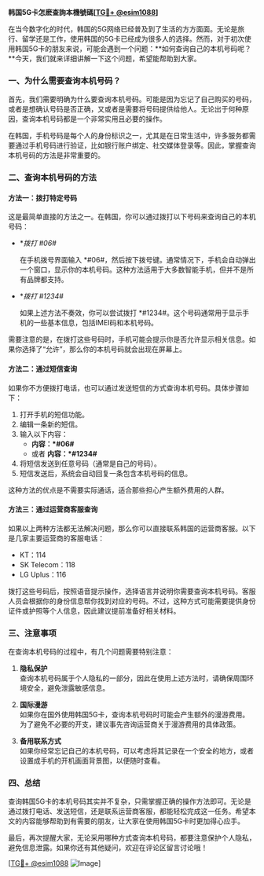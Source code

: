 **韩国5G卡怎麽查詢本機號碼[[TG💪+ @esim1088](https://t.me/s/esim1088)]**

在当今数字化的时代，韩国的5G网络已经普及到了生活的方方面面。无论是旅行、留学还是工作，使用韩国的5G卡已经成为很多人的选择。然而，对于初次使用韩国5G卡的朋友来说，可能会遇到一个问题：**如何查询自己的本机号码呢？**今天，我们就来详细讲解一下这个问题，希望能帮助到大家。

### 一、为什么需要查询本机号码？

首先，我们需要明确为什么要查询本机号码。可能是因为忘记了自己购买的号码，或者是想确认号码是否正确，又或者是需要将号码提供给他人。无论出于何种原因，查询本机号码都是一个非常实用且必要的操作。

在韩国，手机号码是每个人的身份标识之一，尤其是在日常生活中，许多服务都需要通过手机号码进行验证，比如银行账户绑定、社交媒体登录等。因此，掌握查询本机号码的方法是非常重要的。

### 二、查询本机号码的方法

#### 方法一：拨打特定号码

这是最简单直接的方法之一。在韩国，你可以通过拨打以下号码来查询自己的本机号码：

- **拨打 *#06#**

   在手机拨号界面输入 *#06#，然后按下拨号键。通常情况下，手机会自动弹出一个窗口，显示你的本机号码。这种方法适用于大多数智能手机，但并不是所有品牌都支持。

- **拨打 *#1234#**

   如果上述方法不奏效，你可以尝试拨打 *#1234#。这个号码通常用于显示手机的一些基本信息，包括IMEI码和本机号码。

需要注意的是，在拨打这些号码时，手机可能会提示你是否允许显示相关信息。如果你选择了“允许”，那么你的本机号码就会出现在屏幕上。

#### 方法二：通过短信查询

如果你不方便拨打电话，也可以通过发送短信的方式查询本机号码。具体步骤如下：

1. 打开手机的短信功能。
2. 编辑一条新的短信。
3. 输入以下内容：
   - **内容：*#06#**
   - 或者 **内容：*#1234#**
4. 将短信发送到任意号码（通常是自己的号码）。
5. 短信发送后，系统会自动回复一条包含本机号码的信息。

这种方法的优点是不需要实际通话，适合那些担心产生额外费用的人群。

#### 方法三：通过运营商客服查询

如果以上两种方法都无法解决问题，那么你可以直接联系韩国的运营商客服。以下是几家主要运营商的客服电话：

- KT：114
- SK Telecom：118
- LG Uplus：116

拨打这些号码后，按照语音提示操作，选择语言并说明你需要查询本机号码。客服人员会根据你的身份信息帮你找到对应的号码。不过，这种方式可能需要提供身份证件或护照等个人信息，因此建议提前准备好相关材料。

### 三、注意事项

在查询本机号码的过程中，有几个问题需要特别注意：

1. **隐私保护**  
   查询本机号码属于个人隐私的一部分，因此在使用上述方法时，请确保周围环境安全，避免泄露敏感信息。

2. **国际漫游**  
   如果你在国外使用韩国5G卡，查询本机号码时可能会产生额外的漫游费用。为了避免不必要的开支，建议事先咨询运营商关于漫游费用的具体政策。

3. **备用联系方式**  
   如果你经常忘记自己的本机号码，可以考虑将其记录在一个安全的地方，或者设置成手机的开机画面背景图，以便随时查看。

### 四、总结

查询韩国5G卡的本机号码其实并不复杂，只需掌握正确的操作方法即可。无论是通过拨打电话、发送短信，还是联系运营商客服，都能轻松完成这一任务。希望本文的内容能够帮助到有需要的朋友，让大家在使用韩国5G卡时更加得心应手。

最后，再次提醒大家，无论采用哪种方式查询本机号码，都要注意保护个人隐私，避免信息泄露。如果你还有其他疑问，欢迎在评论区留言讨论哦！

[[TG💪+ @esim1088](https://t.me/s/esim1088) ![Image](https://i.postimg.cc/4NQfJmqS/Snipaste-2025-05-13-00-14-12.png)]